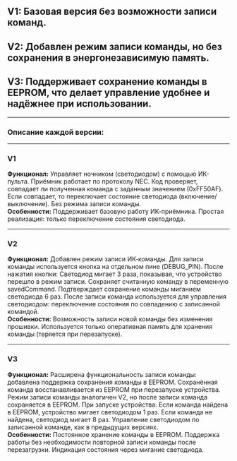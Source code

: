 ## V1: Базовая версия без возможности записи команд.
## V2: Добавлен режим записи команды, но без сохранения в энергонезависимую память.
## V3: Поддерживает сохранение команды в EEPROM, что делает управление удобнее и надёжнее при использовании.
***
### Описание каждой версии:
***
### V1
**Функционал:**
Управляет ночником (светодиодом) с помощью ИК-пульта.
Приёмник работает по протоколу NEC.
Код проверяет, совпадает ли полученная команда с заданным значением (0xFF50AF). Если совпадает, то переключает состояние светодиода (включение/выключение).
Без режима записи команды.  
**Особенности:**
Поддерживает базовую работу ИК-приёмника.
Простая реализация: только переключение состояния светодиода.
***
### V2
**Функционал:**
Добавлен режим записи ИК-команды.
Для записи команды используется кнопка на отдельном пине (DEBUG_PIN).
После нажатия кнопки:
Светодиод мигает 3 раза, показывая, что устройство перешло в режим записи.
Сохраняет считанную команду в переменную savedCommand.
Подтверждает сохранение команды миганием светодиода 6 раз.
После записи команда используется для управления светодиодом: переключение состояния по совпадению с записанной командой.  
**Особенности:**
Возможность записи новой команды без изменения прошивки.
Используется только оперативная память для хранения команды (теряется при перезапуске).
***
### V3
**Функционал:**
Расширена функциональность записи команды: добавлена поддержка сохранения команды в EEPROM.
Сохранённая команда восстанавливается из EEPROM при перезапуске устройства.
Режим записи команды аналогичен V2, но после записи команда сохраняется в EEPROM.
При запуске устройства:
Если команда найдена в EEPROM, устройство мигает светодиодом 1 раз.
Если команда не найдена, светодиод мигает 8 раз.
Управление светодиодом по записанной команде, как в предыдущих версиях.  
**Особенности:**
Постоянное хранение команды в EEPROM.
Поддержка работы без необходимости повторной записи команды после перезагрузки.
Индикация состояния через мигание светодиода.
